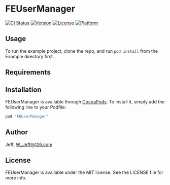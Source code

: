 # FEUserManager

[![CI Status](http://img.shields.io/travis/Jeff/FEUserManager.svg?style=flat)](https://travis-ci.org/Jeff/FEUserManager)
[![Version](https://img.shields.io/cocoapods/v/FEUserManager.svg?style=flat)](http://cocoapods.org/pods/FEUserManager)
[![License](https://img.shields.io/cocoapods/l/FEUserManager.svg?style=flat)](http://cocoapods.org/pods/FEUserManager)
[![Platform](https://img.shields.io/cocoapods/p/FEUserManager.svg?style=flat)](http://cocoapods.org/pods/FEUserManager)

## Usage

To run the example project, clone the repo, and run `pod install` from the Example directory first.

## Requirements

## Installation

FEUserManager is available through [CocoaPods](http://cocoapods.org). To install
it, simply add the following line to your Podfile:

```ruby
pod "FEUserManager"
```

## Author

Jeff, W_Jeff@126.com

## License

FEUserManager is available under the MIT license. See the LICENSE file for more info.
